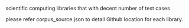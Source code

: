 scientific computing libraries that with decent number of test cases

please refer corpus_source.json to detail Github location for each library.
